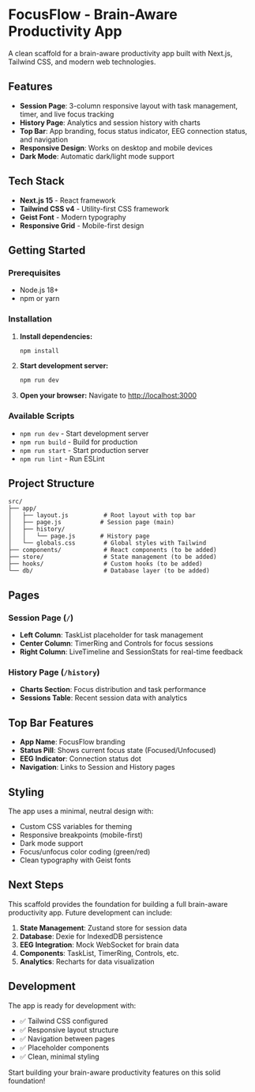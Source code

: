# FocusFlow - Brain-Aware Productivity App

A clean scaffold for a brain-aware productivity app built with Next.js, Tailwind CSS, and modern web technologies.

## Features

- **Session Page**: 3-column responsive layout with task management, timer, and live focus tracking
- **History Page**: Analytics and session history with charts
- **Top Bar**: App branding, focus status indicator, EEG connection status, and navigation
- **Responsive Design**: Works on desktop and mobile devices
- **Dark Mode**: Automatic dark/light mode support

## Tech Stack

- **Next.js 15** - React framework
- **Tailwind CSS v4** - Utility-first CSS framework
- **Geist Font** - Modern typography
- **Responsive Grid** - Mobile-first design

## Getting Started

### Prerequisites

- Node.js 18+ 
- npm or yarn

### Installation

1. **Install dependencies:**
   ```bash
   npm install
   ```

2. **Start development server:**
   ```bash
   npm run dev
   ```

3. **Open your browser:**
   Navigate to [http://localhost:3000](http://localhost:3000)

### Available Scripts

- `npm run dev` - Start development server
- `npm run build` - Build for production
- `npm run start` - Start production server
- `npm run lint` - Run ESLint

## Project Structure

```
src/
├── app/
│   ├── layout.js          # Root layout with top bar
│   ├── page.js           # Session page (main)
│   ├── history/
│   │   └── page.js       # History page
│   └── globals.css        # Global styles with Tailwind
├── components/            # React components (to be added)
├── store/                 # State management (to be added)
├── hooks/                 # Custom hooks (to be added)
└── db/                    # Database layer (to be added)
```

## Pages

### Session Page (`/`)
- **Left Column**: TaskList placeholder for task management
- **Center Column**: TimerRing and Controls for focus sessions
- **Right Column**: LiveTimeline and SessionStats for real-time feedback

### History Page (`/history`)
- **Charts Section**: Focus distribution and task performance
- **Sessions Table**: Recent session data with analytics

## Top Bar Features

- **App Name**: FocusFlow branding
- **Status Pill**: Shows current focus state (Focused/Unfocused)
- **EEG Indicator**: Connection status dot
- **Navigation**: Links to Session and History pages

## Styling

The app uses a minimal, neutral design with:
- Custom CSS variables for theming
- Responsive breakpoints (mobile-first)
- Dark mode support
- Focus/unfocus color coding (green/red)
- Clean typography with Geist fonts

## Next Steps

This scaffold provides the foundation for building a full brain-aware productivity app. Future development can include:

1. **State Management**: Zustand store for session data
2. **Database**: Dexie for IndexedDB persistence  
3. **EEG Integration**: Mock WebSocket for brain data
4. **Components**: TaskList, TimerRing, Controls, etc.
5. **Analytics**: Recharts for data visualization

## Development

The app is ready for development with:
- ✅ Tailwind CSS configured
- ✅ Responsive layout structure
- ✅ Navigation between pages
- ✅ Placeholder components
- ✅ Clean, minimal styling

Start building your brain-aware productivity features on this solid foundation!